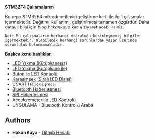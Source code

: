 


**STM32F4 Çalışmalarım**
	
Bu repo STM32F4 mikrodenetleyici geliştirme kartı ile ilgili çalışmalar içermektedir. Dağıtımı, kullanımı, geliştirilmesi tamamen özgürdür. Daha detaylı bilgi için *blog.hakankaya.kim*'e ziyaret edebilirsiniz.	

    Not: Bu çalışmalarım herhangi doğruluğu kesinleşmemiş bilgiler içermektedir. Olabilecek herhangi sorunlardan yazar üzerinde sorumluluk bulunmamaktadır.

**Başlıca konu başlıkları**

 - [LED Yakma (Kütüphanesiz)](https://github.com/haknkayaa/STM32F4-Uygulamalari/tree/master/1-ledYakmaRegister)
 - [LED Yakma (Kütüphane ile)](https://github.com/haknkayaa/STM32F4-Uygulamalari/tree/master/2-ledYakmaK%C3%BCt%C3%BCphane)
 - [Buton ile LED Kontrolü](https://github.com/haknkayaa/STM32F4-Uygulamalari/tree/master/3-butonlaLedKontrol)
 - [Karaşimşek (Sıralı LED Dizisi)](https://github.com/haknkayaa/STM32F4-Uygulamalari/tree/master/4-karaSimsek)
 - [USART Haberleşmesi](https://github.com/haknkayaa/STM32F4-Uygulamalari/tree/master/5.0-USARTHaberlesmesi)
 - [Bluetooth Haberleşmesi](https://github.com/haknkayaa/STM32F4-Uygulamalari/tree/master/5.1-bluetoothHaberlesmesi)
 - [SPI Haberleşmesi](https://github.com/haknkayaa/STM32F4-Uygulamalari/tree/master/7-SPIHaberlesmesi)
 - Accelerometer ile LED Kontrolü
 - UYGULAMA - Bluetooth Kontrollü Araba



## Authors
* **Hakan Kaya** -  [Github Hesabı](https://github.com/haknkayaa)

